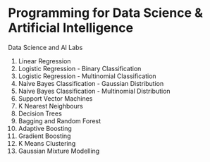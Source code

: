 # Programming for Data Science & Artificial Intelligence

Data Science and AI Labs

1. Linear Regression
2. Logistic Regression - Binary Classification
3. Logistic Regression - Multinomial Classification
4. Naive Bayes Classification - Gaussian Distribution
5. Naive Bayes Classification - Multinomial Distribution
6. Support Vector Machines
7. K Nearest Neighbours
8. Decision Trees
9. Bagging and Random Forest
10. Adaptive Boosting
11. Gradient Boosting
12. K Means Clustering
13. Gaussian Mixture Modelling